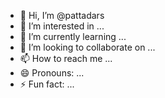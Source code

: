 - 👋 Hi, I’m @pattadars
- 👀 I’m interested in ...
- 🌱 I’m currently learning ...
- 💞️ I’m looking to collaborate on ...
- 📫 How to reach me ...
- 😄 Pronouns: ...
- ⚡ Fun fact: ...

<!---
pattadars/pattadars is a ✨ special ✨ repository because its `README.md` (this file) appears on your GitHub profile.
You can click the Preview link to take a look at your changes.
--->
